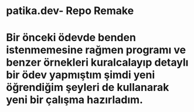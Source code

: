 # patika.dev- Repo Remake
# Bir önceki ödevde benden istenmemesine rağmen programı ve benzer örnekleri kuralcalayıp detaylı bir ödev yapmıştım şimdi yeni öğrendiğim şeyleri de kullanarak yeni bir çalışma hazırladım.
